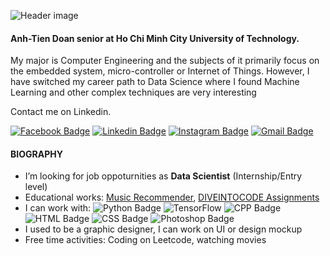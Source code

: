 ![Header image](https://i.imgur.com/yj5rVKB.png)
<!-- You can create your own header images using Canva, it has a lot of templates. If you do, use the following link https://www.canva.com/join/celeriac-tread-jellyfish -->
#### Anh-Tien Doan senior at Ho Chi Minh City University of Technology.<br>
My major is Computer Engineering and the subjects of it primarily focus on the embedded system,
micro-controller or Internet of Things.
However, I have switched my career path to Data Science where
I found Machine Learning and other complex techniques are very interesting

Contact me on Linkedin.
<!-- <img align='right' src='https://media.giphy.com/media/bcKmIWkUMCjVm/giphy.gif' width='200"'> -->

[![Facebook Badge](https://img.shields.io/badge/-d.atien228-blue?style=flat&logo=facebook&logoColor=white&link=https://www.facebook.com/d.atien228/)](https://www.facebook.com/d.atien228/)
[![Linkedin Badge](https://img.shields.io/badge/-atien228-blue?style=flat&logo=Linkedin&logoColor=white&link=https://www.linkedin.com/in/atien228/)](https://www.linkedin.com/in/atien228/)
[![Instagram Badge](https://img.shields.io/badge/-meomaykurooo-e4405f?style=flat&logo=Instagram&logoColor=white&link=https://www.instagram.com/meomaykurooo/)](https://www.instagram.com/meomaykurooo/)
[![Gmail Badge](https://img.shields.io/badge/-mailto:d.atien228@gmail.com-d14836?style=flat&logo=Gmail&logoColor=white&link=mailto:mailto:d.atien228@gmail.com)](mailto:d.atien228@gmail.com)

#### BIOGRAPHY
<!-- - 🔭 I’m currently working on **My Thesis** and **Coursera courses**
- 🌱 I’m currently learning **Machine Learning**, **Azure Services** and sharpening **Python skills** -->
- I’m looking for job oppoturnities as **Data Scientist** (Internship/Entry level)
- Educational works: [Music Recommender](https://rythm-ktm2.herokuapp.com), [DIVEINTOCODE Assignments](https://github.com/anhtien228/diveintocode-ml)
- I can work with: ![Python Badge](https://img.shields.io/badge/Python-14354C?style=flat&logo=python&logoColor=white) ![TensorFlow](	https://img.shields.io/badge/TensorFlow-FF6F00?style=flat&logo=tensorflow&logoColor=white) ![CPP Badge](https://img.shields.io/badge/C%2B%2B-00599C?style=flat&logo=c%2B%2B&logoColor=white) ![HTML Badge](https://img.shields.io/badge/HTML-239120?style=flat&logo=html5&logoColor=white) ![CSS Badge](https://img.shields.io/badge/CSS-239120?&style=flat&logo=css3&logoColor=white) ![Photoshop Badge](https://img.shields.io/badge/Adobe%20Photoshop-31A8FF?style=flat&logo=Adobe%20Photoshop&logoColor=black)
- I used to be a graphic designer, I can work on UI or design mockup
- Free time activities: Coding on Leetcode, watching movies
<!-- - 🌍 I'm mostly active on **Linkedin** and **Facebook** -->
<!-- - ⚡ Fun fact: I'm a hardcore fan of Mecha film/anime, specifically Gundam -->
